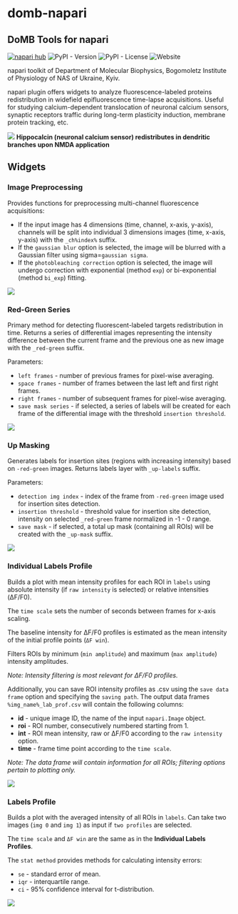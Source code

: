 domb-napari
===========
## DoMB Tools for napari

[![napari hub](https://img.shields.io/endpoint?url=https://api.napari-hub.org/shields/domb-napari)](https://napari-hub.org/plugins/domb-napari)
![PyPI - Version](https://img.shields.io/pypi/v/domb-napari)
![PyPI - License](https://img.shields.io/pypi/l/domb-napari)
![Website](https://img.shields.io/website?up_message=domb.bio%2Fnapari&up_color=%2323038C93&url=https%3A%2F%2Fdomb.bio%2Fnapari%2F)

napari toolkit of Department of Molecular Biophysics, Bogomoletz Institute of Physiology of NAS of Ukraine, Kyiv.

napari plugin offers widgets to analyze fluorescence-labeled proteins redistribution in widefield epifluorescence time-lapse acquisitions. Useful for studying calcium-dependent translocation of neuronal calcium sensors, synaptic receptors traffic during long-term plasticity induction, membrane protein tracking, etc.

![](https://raw.githubusercontent.com/wisstock/domb-napari/master/images/translocation.gif)
__Hippocalcin (neuronal calcium sensor) redistributes in dendritic branches upon NMDA application__

## Widgets
### Image Preprocessing
Provides functions for preprocessing multi-channel fluorescence acquisitions:
- If the input image has 4 dimensions (time, channel, x-axis, y-axis), channels will be split into individual 3 dimensions images (time, x-axis, y-axis) with the `_ch%index%` suffix.
- If the `gaussian blur` option is selected, the image will be blurred with a Gaussian filter using sigma=`gaussian sigma`.
- If the `photobleaching correction` option is selected, the image will undergo correction with exponential (method `exp`) or bi-exponential (method `bi_exp`) fitting.

![](https://raw.githubusercontent.com/wisstock/domb-napari/master/images/pic_0.png)

### Red-Green Series
Primary method for detecting fluorescent-labeled targets redistribution in time. Returns a series of differential images representing the intensity difference between the current frame and the previous one as new image with the `_red-green` suffix.

Parameters:

- `left frames` - number of previous frames for pixel-wise averaging.
- `space frames` - number of frames between the last left and first right frames.
- `right frames` - number of subsequent frames for pixel-wise averaging.
- `save mask series` - if selected, a series of labels will be created for each frame of the differential image with the threshold `insertion threshold`.

![](https://raw.githubusercontent.com/wisstock/domb-napari/master/images/pic_1.png)

### Up Masking
Generates labels for insertion sites (regions with increasing intensity) based on `-red-green` images. Returns labels layer with `_up-labels` suffix.

Parameters:

- `detection img index` - index of the frame from `-red-green` image used for insertion sites detection.
- `insertion threshold` - threshold value for insertion site detection, intensity on selected `_red-green` frame normalized in -1 - 0 range.
- `save mask` - if selected, a total up mask (containing all ROIs) will be created with the `_up-mask` suffix.

![](https://raw.githubusercontent.com/wisstock/domb-napari/master/images/pic_2.png)

### Individual Labels Profile
Builds a plot with mean intensity profiles for each ROI in `labels` using absolute intensity (if `raw intensity` is selected) or relative intensities (ΔF/F0).

The `time scale` sets the number of seconds between frames for x-axis scaling.

The baseline intensity for ΔF/F0 profiles is estimated as the mean intensity of the initial profile points (`ΔF win`).

Filters ROIs by minimum (`min amplitude`) and maximum (`max amplitude`) intensity amplitudes.

_Note: Intensity filtering is most relevant for ΔF/F0 profiles._

Additionally, you can save ROI intensity profiles as .csv using the `save data frame` option and specifying the `saving path`. The output data frames `%img_name%_lab_prof.csv` will contain the following columns:

- __id__ - unique image ID, the name of the input `napari.Image` object.
- __roi__ - ROI number, consecutively numbered starting from 1.
- __int__ - ROI mean intensity, raw or ΔF/F0 according to the `raw intensity` option.
- __time__ - frame time point according to the `time scale`.

_Note: The data frame will contain information for all ROIs; filtering options pertain to plotting only._

![](https://raw.githubusercontent.com/wisstock/domb-napari/master/images/pic_3.png)

### Labels Profile
Builds a plot with the averaged intensity of all ROIs in `labels`. Can take two images (`img 0` and `img 1`) as input if `two profiles` are selected.

The `time scale` and `ΔF win` are the same as in the __Individual Labels Profiles__.

The `stat method` provides methods for calculating intensity errors:

- `se` - standard error of mean.
- `iqr` - interquartile range.
- `ci` - 95% confidence interval for t-distribution.

![](https://raw.githubusercontent.com/wisstock/domb-napari/master/images/pic_4.png)
